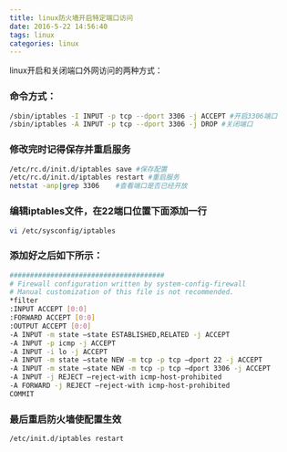 ```yaml
---
title: linux防火墙开启特定端口访问
date: 2016-5-22 14:56:40
tags: linux
categories: linux
---
```


linux开启和关闭端口外网访问的两种方式：

### 命令方式：

```sh
/sbin/iptables -I INPUT -p tcp --dport 3306 -j ACCEPT #开启3306端口
/sbin/iptables -A INPUT -p tcp --dport 3306 -j DROP #关闭端口
```

### 修改完时记得保存并重启服务

```sh
/etc/rc.d/init.d/iptables save #保存配置 
/etc/rc.d/init.d/iptables restart #重启服务 
netstat -anp|grep 3306    #查看端口是否已经开放
```

<!-- more -->

### 编辑iptables文件，在22端口位置下面添加一行

```sh
vi /etc/sysconfig/iptables
```

### 添加好之后如下所示：

```sh
###################################### 
# Firewall configuration written by system-config-firewall 
# Manual customization of this file is not recommended. 
*filter 
:INPUT ACCEPT [0:0] 
:FORWARD ACCEPT [0:0] 
:OUTPUT ACCEPT [0:0] 
-A INPUT -m state –state ESTABLISHED,RELATED -j ACCEPT 
-A INPUT -p icmp -j ACCEPT 
-A INPUT -i lo -j ACCEPT 
-A INPUT -m state –state NEW -m tcp -p tcp –dport 22 -j ACCEPT 
-A INPUT -m state –state NEW -m tcp -p tcp –dport 3306 -j ACCEPT 
-A INPUT -j REJECT –reject-with icmp-host-prohibited 
-A FORWARD -j REJECT –reject-with icmp-host-prohibited 
COMMIT
```

### 最后重启防火墙使配置生效

```sh
/etc/init.d/iptables restart
```